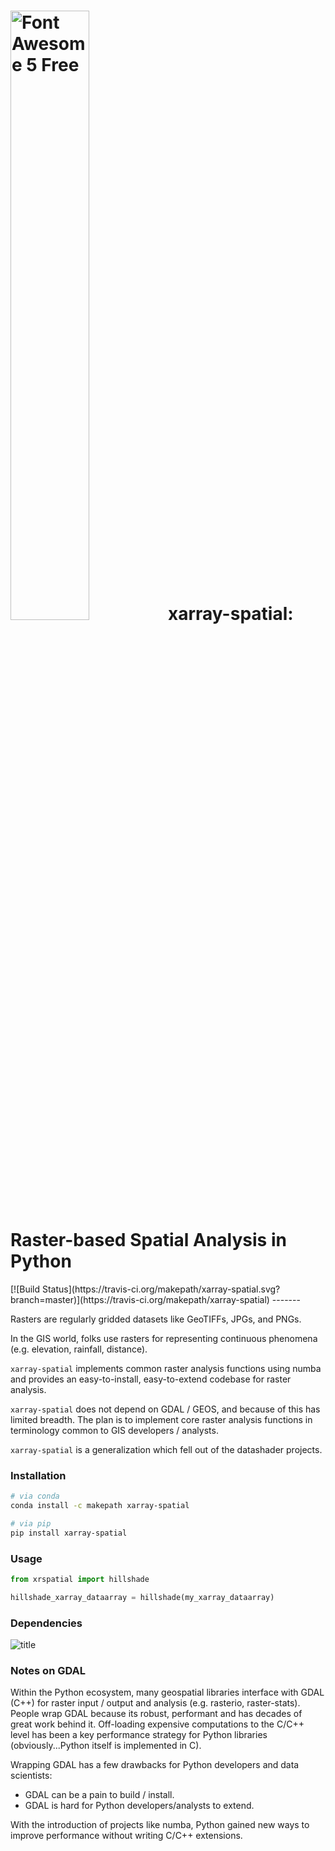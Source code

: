 <h1><img src="https://img.fortawesome.com/349cfdf6/logo-fa-free.svg" alt="Font Awesome 5 Free" width="50%">xarray-spatial: Raster-based Spatial Analysis in Python</h1>
[![Build Status](https://travis-ci.org/makepath/xarray-spatial.svg?branch=master)](https://travis-ci.org/makepath/xarray-spatial)
-------

Rasters are regularly gridded datasets like GeoTIFFs, JPGs, and PNGs.

In the GIS world, folks use rasters for representing continuous phenomena (e.g. elevation, rainfall, distance).   


`xarray-spatial` implements common raster analysis functions using numba and provides an easy-to-install, easy-to-extend codebase for raster analysis.

`xarray-spatial` does not depend on GDAL / GEOS, and because of this has limited breadth.  The plan is to implement core raster analysis functions in terminology common to GIS developers / analysts.

`xarray-spatial` is a generalization which fell out of the datashader projects.


### Installation
```bash
# via conda
conda install -c makepath xarray-spatial

# via pip
pip install xarray-spatial
```

### Usage
```python
from xrspatial import hillshade

hillshade_xarray_dataarray = hillshade(my_xarray_dataarray)
```

### Dependencies
![title](https://via.placeholder.com/300x400.png)
<Add dependency graph image here>

### Notes on GDAL

Within the Python ecosystem, many geospatial libraries interface with GDAL (C++) for raster input / output and analysis (e.g. rasterio, raster-stats). People wrap GDAL because its robust, performant and has decades of great work behind it. Off-loading expensive computations to the C/C++ level has been a key performance strategy for Python libraries (obviously...Python itself is implemented in C).

Wrapping GDAL has a few drawbacks for Python developers and data scientists:
- GDAL can be a pain to build / install.
- GDAL is hard for Python developers/analysts to extend.

With the introduction of projects like numba, Python gained new ways to improve performance without writing C/C++ extensions.

